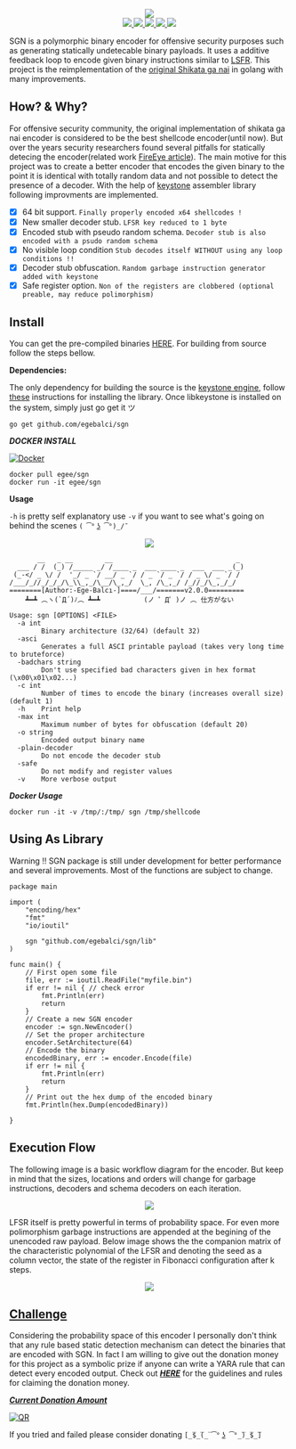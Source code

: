 <p align="center">
  <img src="https://github.com/EgeBalci/sgn/raw/master/img/banner.png">
  </br>
  <a href="https://github.com/EgeBalci/sgn">
    <img src="https://img.shields.io/badge/version-2.0.0-green.svg?style=flat-square">
  </a>
  <a href="https://goreportcard.com/report/github.com/egebalci/sgn">
    <img src="https://goreportcard.com/badge/github.com/egebalci/sgn?style=flat-square">
  </a>
  <a href="https://github.com/EgeBalci/sgn/issues">
    <img src="https://img.shields.io/github/issues/egebalci/sgn?style=flat-square&color=red">
  </a>
  <a href="https://raw.githubusercontent.com/EgeBalci/sgn/master/LICENSE">
    <img src="https://img.shields.io/github/license/egebalci/sgn.svg?style=flat-square">
  </a>
  <a href="https://twitter.com/egeblc">
    <img src="https://img.shields.io/badge/twitter-@egeblc-55acee.svg?style=flat-square">
  </a>
</p>

SGN is a polymorphic binary encoder for offensive security purposes such as generating statically undetecable binary payloads. It uses a additive feedback loop to encode given binary instructions similar to [LSFR](https://en.wikipedia.org/wiki/Linear-feedback_shift_register). This project is the reimplementation of the [original Shikata ga nai](https://github.com/rapid7/metasploit-framework/blob/master/modules/encoders/x86/shikata_ga_nai.rb) in golang with many improvements. 


## How? & Why?
For offensive security community, the original implementation of shikata ga nai encoder is considered to be the best shellcode encoder(until now). But over the years security researchers found several pitfalls for statically detecing the encoder(related work [FireEye article](https://www.fireeye.com/blog/threat-research/2019/10/shikata-ga-nai-encoder-still-going-strong.html)). The main motive for this project was to create a better encoder that encodes the given binary to the point it is identical with totally random data and not possible to detect the presence of a decoder. With the help of [keystone](http://www.keystone-engine.org/) assembler library following improvments are implemented.

- [x] 64 bit support. `Finally properly encoded x64 shellcodes !`
- [x] New smaller decoder stub. `LFSR key reduced to 1 byte`
- [x] Encoded stub with pseudo random schema. `Decoder stub is also encoded with a psudo random schema`
- [x] No visible loop condition `Stub decodes itself WITHOUT using any loop conditions !!` 
- [x] Decoder stub obfuscation. `Random garbage instruction generator added with keystone`
- [x] Safe register option. `Non of the registers are clobbered (optional preable, may reduce polimorphism)` 

## Install

You can get the pre-compiled binaries [HERE](https://github.com/EgeBalci/sgn/releases). For building from source follow the steps bellow.

**Dependencies:**

The only dependency for building the source is the [keystone engine](https://github.com/keystone-engine/keystone), follow [these](https://github.com/keystone-engine/keystone/blob/master/docs/COMPILE.md) instructions for installing the library. Once libkeystone is installed on the system, simply just go get it ツ

```
go get github.com/egebalci/sgn
```

***DOCKER INSTALL***

[![Docker](http://dockeri.co/image/egee/sgn)](https://hub.docker.com/r/egee/sgn/)

```
docker pull egee/sgn
docker run -it egee/sgn
```

**Usage**

`-h` is pretty self explanatory use `-v` if you want to see what's going on behind the scenes `( ͡° ͜ʖ ͡°)_/¯`
<p align="center">
  <img src="https://github.com/EgeBalci/sgn/raw/master/img/usage.gif">
</p>


```
       __   _ __        __                               _ 
  ___ / /  (_) /_____ _/ /____ _  ___ ____ _  ___  ___ _(_)
 (_-</ _ \/ /  '_/ _ `/ __/ _ `/ / _ `/ _ `/ / _ \/ _ `/ / 
/___/_//_/_/_/\_\\_,_/\__/\_,_/  \_, /\_,_/ /_//_/\_,_/_/  
========[Author:-Ege-Balcı-]====/___/=======v2.0.0=========  
    ┻━┻ ︵ヽ(`Д´)ﾉ︵ ┻━┻           (ノ ゜Д゜)ノ ︵ 仕方がない

Usage: sgn [OPTIONS] <FILE>
  -a int
    	Binary architecture (32/64) (default 32)
  -asci
    	Generates a full ASCI printable payload (takes very long time to bruteforce)
  -badchars string
    	Don't use specified bad characters given in hex format (\x00\x01\x02...)
  -c int
    	Number of times to encode the binary (increases overall size) (default 1)
  -h	Print help
  -max int
    	Maximum number of bytes for obfuscation (default 20)
  -o string
    	Encoded output binary name
  -plain-decoder
    	Do not encode the decoder stub
  -safe
    	Do not modify and register values
  -v	More verbose output
```

***Docker Usage***

```
docker run -it -v /tmp/:/tmp/ sgn /tmp/shellcode
```

## Using As Library
Warning !! SGN package is still under development for better performance and several improvements. Most of the functions are subject to change.

```
package main

import (
	"encoding/hex"
	"fmt"
	"io/ioutil"

	sgn "github.com/egebalci/sgn/lib"
)

func main() {
	// First open some file
	file, err := ioutil.ReadFile("myfile.bin")
	if err != nil { // check error
		fmt.Println(err)
		return
	}
	// Create a new SGN encoder
	encoder := sgn.NewEncoder()
	// Set the proper architecture
	encoder.SetArchitecture(64)
	// Encode the binary
	encodedBinary, err := encoder.Encode(file)
	if err != nil {
		fmt.Println(err)
		return
	}
	// Print out the hex dump of the encoded binary
	fmt.Println(hex.Dump(encodedBinary))

}
```


## Execution Flow

The following image is a basic workflow diagram for the encoder. But keep in mind that the sizes, locations and orders will change for garbage instructions, decoders and schema decoders on each iteration. 

<p align="center">
  <img src="https://github.com/EgeBalci/sgn/raw/master/img/flow.png">
</p>

LFSR itself is pretty powerful in terms of probability space. For even more polimorphism garbage instructions are appended at the begining of the unencoded raw payload. Below image shows the the companion matrix of the characteristic polynomial of the LFSR and denoting the seed as a column vector, the state of the register in Fibonacci configuration after k steps.

<p align="center">
  <img src="https://github.com/EgeBalci/sgn/raw/master/img/matrices.svg">
</p>


## [Challenge](https://github.com/EgeBalci/sgn/wiki/Challange_Guidelines)

Considering the probability space of this encoder I personally don't think that any rule based static detection mechanism can detect the binaries that are encoded with SGN. In fact I am willing to give out the donation money for this project as a symbolic prize if anyone can write a YARA rule that can detect every encoded output. Check out [***HERE***](https://github.com/EgeBalci/sgn/wiki/Challange_Guidelines) for the guidelines and rules for claiming the donation money.

[***Current Donation Amount***](https://www.blockchain.com/tr/btc/address/1615NKMjpHShh3hWHrazWybgJxpqZgz4f2)

[![QR](https://github.com/EgeBalci/sgn/raw/master/img/btc_qr.png)](https://www.blockchain.com/tr/btc/address/1615NKMjpHShh3hWHrazWybgJxpqZgz4f2)

If you tried and failed please consider donating `[̲̅$̲̅(̲̅ ͡° ͜ʖ ͡°̲̅)̲̅$̲̅]`